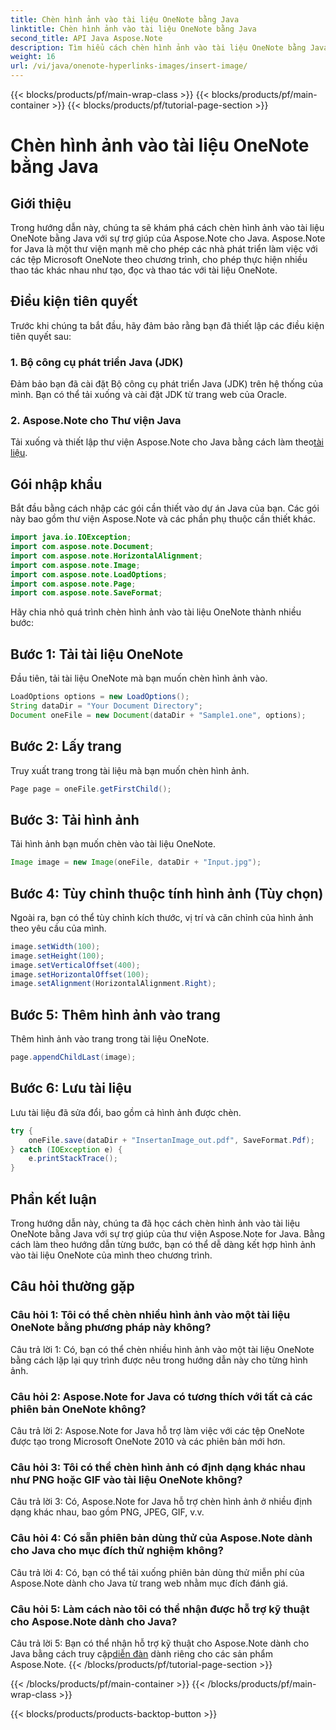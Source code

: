 ```yaml
---
title: Chèn hình ảnh vào tài liệu OneNote bằng Java
linktitle: Chèn hình ảnh vào tài liệu OneNote bằng Java
second_title: API Java Aspose.Note
description: Tìm hiểu cách chèn hình ảnh vào tài liệu OneNote bằng Java với thư viện Aspose.Note for Java. Hãy làm theo hướng dẫn từng bước của chúng tôi để tích hợp liền mạch.
weight: 16
url: /vi/java/onenote-hyperlinks-images/insert-image/
---
```


{{< blocks/products/pf/main-wrap-class >}}
{{< blocks/products/pf/main-container >}}
{{< blocks/products/pf/tutorial-page-section >}}

# Chèn hình ảnh vào tài liệu OneNote bằng Java

## Giới thiệu

Trong hướng dẫn này, chúng ta sẽ khám phá cách chèn hình ảnh vào tài liệu OneNote bằng Java với sự trợ giúp của Aspose.Note cho Java. Aspose.Note for Java là một thư viện mạnh mẽ cho phép các nhà phát triển làm việc với các tệp Microsoft OneNote theo chương trình, cho phép thực hiện nhiều thao tác khác nhau như tạo, đọc và thao tác với tài liệu OneNote.

## Điều kiện tiên quyết

Trước khi chúng ta bắt đầu, hãy đảm bảo rằng bạn đã thiết lập các điều kiện tiên quyết sau:

### 1. Bộ công cụ phát triển Java (JDK)
Đảm bảo bạn đã cài đặt Bộ công cụ phát triển Java (JDK) trên hệ thống của mình. Bạn có thể tải xuống và cài đặt JDK từ trang web của Oracle.

### 2. Aspose.Note cho Thư viện Java
 Tải xuống và thiết lập thư viện Aspose.Note cho Java bằng cách làm theo[tài liệu](https://reference.aspose.com/note/java/).

## Gói nhập khẩu

Bắt đầu bằng cách nhập các gói cần thiết vào dự án Java của bạn. Các gói này bao gồm thư viện Aspose.Note và các phần phụ thuộc cần thiết khác.

```java
import java.io.IOException;
import com.aspose.note.Document;
import com.aspose.note.HorizontalAlignment;
import com.aspose.note.Image;
import com.aspose.note.LoadOptions;
import com.aspose.note.Page;
import com.aspose.note.SaveFormat;
```

Hãy chia nhỏ quá trình chèn hình ảnh vào tài liệu OneNote thành nhiều bước:

## Bước 1: Tải tài liệu OneNote

Đầu tiên, tải tài liệu OneNote mà bạn muốn chèn hình ảnh vào.

```java
LoadOptions options = new LoadOptions();
String dataDir = "Your Document Directory";
Document oneFile = new Document(dataDir + "Sample1.one", options);
```

## Bước 2: Lấy trang

Truy xuất trang trong tài liệu mà bạn muốn chèn hình ảnh.

```java
Page page = oneFile.getFirstChild();
```

## Bước 3: Tải hình ảnh

Tải hình ảnh bạn muốn chèn vào tài liệu OneNote.

```java
Image image = new Image(oneFile, dataDir + "Input.jpg");
```

## Bước 4: Tùy chỉnh thuộc tính hình ảnh (Tùy chọn)

Ngoài ra, bạn có thể tùy chỉnh kích thước, vị trí và căn chỉnh của hình ảnh theo yêu cầu của mình.

```java
image.setWidth(100);
image.setHeight(100);
image.setVerticalOffset(400);
image.setHorizontalOffset(100);
image.setAlignment(HorizontalAlignment.Right);
```

## Bước 5: Thêm hình ảnh vào trang

Thêm hình ảnh vào trang trong tài liệu OneNote.

```java
page.appendChildLast(image);
```

## Bước 6: Lưu tài liệu

Lưu tài liệu đã sửa đổi, bao gồm cả hình ảnh được chèn.

```java
try {
    oneFile.save(dataDir + "InsertanImage_out.pdf", SaveFormat.Pdf);
} catch (IOException e) {
    e.printStackTrace();
}
```

## Phần kết luận

Trong hướng dẫn này, chúng ta đã học cách chèn hình ảnh vào tài liệu OneNote bằng Java với sự trợ giúp của thư viện Aspose.Note for Java. Bằng cách làm theo hướng dẫn từng bước, bạn có thể dễ dàng kết hợp hình ảnh vào tài liệu OneNote của mình theo chương trình.

## Câu hỏi thường gặp

### Câu hỏi 1: Tôi có thể chèn nhiều hình ảnh vào một tài liệu OneNote bằng phương pháp này không?

Câu trả lời 1: Có, bạn có thể chèn nhiều hình ảnh vào một tài liệu OneNote bằng cách lặp lại quy trình được nêu trong hướng dẫn này cho từng hình ảnh.

### Câu hỏi 2: Aspose.Note for Java có tương thích với tất cả các phiên bản OneNote không?

Câu trả lời 2: Aspose.Note for Java hỗ trợ làm việc với các tệp OneNote được tạo trong Microsoft OneNote 2010 và các phiên bản mới hơn.

### Câu hỏi 3: Tôi có thể chèn hình ảnh có định dạng khác nhau như PNG hoặc GIF vào tài liệu OneNote không?

Câu trả lời 3: Có, Aspose.Note for Java hỗ trợ chèn hình ảnh ở nhiều định dạng khác nhau, bao gồm PNG, JPEG, GIF, v.v.

### Câu hỏi 4: Có sẵn phiên bản dùng thử của Aspose.Note dành cho Java cho mục đích thử nghiệm không?

Câu trả lời 4: Có, bạn có thể tải xuống phiên bản dùng thử miễn phí của Aspose.Note dành cho Java từ trang web nhằm mục đích đánh giá.

### Câu hỏi 5: Làm cách nào tôi có thể nhận được hỗ trợ kỹ thuật cho Aspose.Note dành cho Java?

 Câu trả lời 5: Bạn có thể nhận hỗ trợ kỹ thuật cho Aspose.Note dành cho Java bằng cách truy cập[diễn đàn](https://forum.aspose.com/c/note/28) dành riêng cho các sản phẩm Aspose.Note.
{{< /blocks/products/pf/tutorial-page-section >}}

{{< /blocks/products/pf/main-container >}}
{{< /blocks/products/pf/main-wrap-class >}}

{{< blocks/products/products-backtop-button >}}
